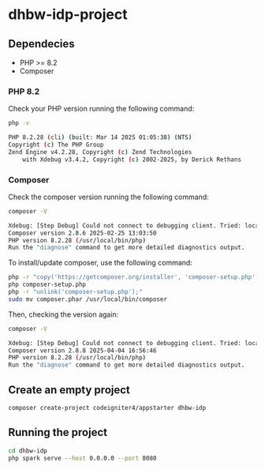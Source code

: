 # dhbw-idp-project

## Dependecies

- PHP >= 8.2
- Composer

### PHP 8.2
Check your PHP version running the following command:
```sh
php -v

PHP 8.2.28 (cli) (built: Mar 14 2025 01:05:38) (NTS)
Copyright (c) The PHP Group
Zend Engine v4.2.28, Copyright (c) Zend Technologies
    with Xdebug v3.4.2, Copyright (c) 2002-2025, by Derick Rethans
```

### Composer
Check the composer version running the following command:
```sh
composer -V

Xdebug: [Step Debug] Could not connect to debugging client. Tried: localhost:9000 (through xdebug.client_host/xdebug.client_port).
Composer version 2.8.6 2025-02-25 13:03:50
PHP version 8.2.28 (/usr/local/bin/php)
Run the "diagnose" command to get more detailed diagnostics output.
```

To install/update composer, use the following command:
```sh
php -r "copy('https://getcomposer.org/installer', 'composer-setup.php');"
php composer-setup.php
php -r "unlink('composer-setup.php');"
sudo mv composer.phar /usr/local/bin/composer
```

Then, checking the version again:
```sh
composer -V

Xdebug: [Step Debug] Could not connect to debugging client. Tried: localhost:9000 (through xdebug.client_host/xdebug.client_port).
Composer version 2.8.8 2025-04-04 16:56:46
PHP version 8.2.28 (/usr/local/bin/php)
Run the "diagnose" command to get more detailed diagnostics output.
```


## Create an empty project
```sh
composer create-project codeigniter4/appstarter dhbw-idp
```

## Running the project

```sh
cd dhbw-idp
php spark serve --host 0.0.0.0 --port 8080
```
